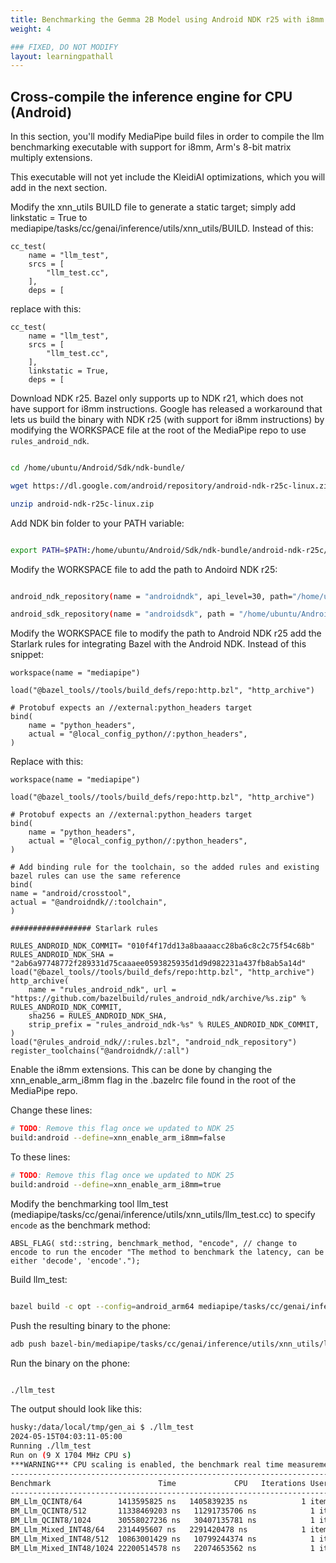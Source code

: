 ```yaml
---
title: Benchmarking the Gemma 2B Model using Android NDK r25 with i8mm
weight: 4

### FIXED, DO NOT MODIFY
layout: learningpathall
---
```


## Cross-compile the inference engine for CPU (Android)

In this section, you'll modify MediaPipe build files in order to compile the llm benchmarking executable with support for i8mm, Arm's 8-bit matrix multiply extensions.

This executable will not yet include the KleidiAI optimizations, which you will add in the next section.



Modify the xnn_utils BUILD file to generate a static target; simply add linkstatic = True to mediapipe/tasks/cc/genai/inference/utils/xnn_utils/BUILD. Instead of this:

```
cc_test(
    name = "llm_test",
    srcs = [
        "llm_test.cc",
    ],
    deps = [
```

replace with this:

```
cc_test(
    name = "llm_test",
    srcs = [
        "llm_test.cc",
    ],
    linkstatic = True,
    deps = [
```

Download NDK r25. Bazel only supports up to NDK r21, which does not have support for i8mm instructions. Google has released a workaround that lets us build the binary with NDK r25 (with support for i8mm instructions) by modifying the WORKSPACE file at the root of the MediaPipe repo to use `rules_android_ndk`.

```bash

cd /home/ubuntu/Android/Sdk/ndk-bundle/

wget https://dl.google.com/android/repository/android-ndk-r25c-linux.zip

unzip android-ndk-r25c-linux.zip

```

Add NDK bin folder to your PATH variable:

```bash

export PATH=$PATH:/home/ubuntu/Android/Sdk/ndk-bundle/android-ndk-r25c/toolchains/llvm/prebuilt/linux-x86_64/bin/

```

Modify the WORKSPACE file to add the path to Andoird NDK r25:

```bash

android_ndk_repository(name = "androidndk", api_level=30, path="/home/ubuntu/Android/Sdk/ndk-bundle/android-ndk-r25c")

android_sdk_repository(name = "androidsdk", path = "/home/ubuntu/Android/Sdk")

```

Modify the WORKSPACE file to modify the path to Android NDK r25 add the Starlark rules for integrating Bazel with the Android NDK. Instead of this snippet:

```
workspace(name = "mediapipe")

load("@bazel_tools//tools/build_defs/repo:http.bzl", "http_archive")

# Protobuf expects an //external:python_headers target
bind(
    name = "python_headers",
    actual = "@local_config_python//:python_headers",
)
```

Replace with this:

```
workspace(name = "mediapipe")

load("@bazel_tools//tools/build_defs/repo:http.bzl", "http_archive")

# Protobuf expects an //external:python_headers target
bind(
    name = "python_headers",
    actual = "@local_config_python//:python_headers",
)

# Add binding rule for the toolchain, so the added rules and existing bazel rules can use the same reference
bind(
name = "android/crosstool",
actual = "@androidndk//:toolchain",
)

################## Starlark rules

RULES_ANDROID_NDK_COMMIT= "010f4f17dd13a8baaaacc28ba6c8c2c75f54c68b"
RULES_ANDROID_NDK_SHA = "2ab6a97748772f289331d75caaaee0593825935d1d9d982231a437fb8ab5a14d"
load("@bazel_tools//tools/build_defs/repo:http.bzl", "http_archive")
http_archive(
	name = "rules_android_ndk", url = "https://github.com/bazelbuild/rules_android_ndk/archive/%s.zip" % RULES_ANDROID_NDK_COMMIT,
	sha256 = RULES_ANDROID_NDK_SHA,
	strip_prefix = "rules_android_ndk-%s" % RULES_ANDROID_NDK_COMMIT,
)
load("@rules_android_ndk//:rules.bzl", "android_ndk_repository")
register_toolchains("@androidndk//:all")
```

Enable the i8mm extensions. This can be done by changing the xnn_enable_arm_i8mm flag in the .bazelrc file found in the root of the MediaPipe repo.

Change these lines:

```bash
# TODO: Remove this flag once we updated to NDK 25
build:android --define=xnn_enable_arm_i8mm=false
```

To these lines:

```bash
# TODO: Remove this flag once we updated to NDK 25
build:android --define=xnn_enable_arm_i8mm=true
```

Modify the benchmarking tool llm_test (mediapipe/tasks/cc/genai/inference/utils/xnn_utils/llm_test.cc) to specify `encode` as the benchmark method:

```
ABSL_FLAG( std::string, benchmark_method, "encode", // change to encode to run the encoder "The method to benchmark the latency, can be either 'decode', 'encode'.");
```

Build llm_test:

```bash

bazel build -c opt --config=android_arm64 mediapipe/tasks/cc/genai/inference/utils/xnn_utils:llm_test

```

Push the resulting binary to the phone:

```bash
adb push bazel-bin/mediapipe/tasks/cc/genai/inference/utils/xnn_utils/llm_test /data/local/tmp/gen_ai
```

Run the binary on the phone:

```bash

./llm_test

```

The output should look like this:

```bash
husky:/data/local/tmp/gen_ai $ ./llm_test
2024-05-15T04:03:11-05:00
Running ./llm_test
Run on (9 X 1704 MHz CPU s)
***WARNING*** CPU scaling is enabled, the benchmark real time measurements may be noisy and will incur extra overhead.
----------------------------------------------------------------------------------
Benchmark                        Time             CPU   Iterations UserCounters...
----------------------------------------------------------------------------------
BM_Llm_QCINT8/64        1413595825 ns   1405839235 ns            1 items_per_second=45.5244/s
BM_Llm_QCINT8/512       11338469203 ns   11291735706 ns            1 items_per_second=45.3429/s
BM_Llm_QCINT8/1024      30558027236 ns   30407135781 ns            1 items_per_second=33.6763/s
BM_Llm_Mixed_INT48/64   2314495607 ns   2291420478 ns            1 items_per_second=27.9303/s
BM_Llm_Mixed_INT48/512  10863001429 ns   10799244374 ns            1 items_per_second=47.4107/s
BM_Llm_Mixed_INT48/1024 22200514578 ns   22074653562 ns            1 items_per_second=46.388/s
```



